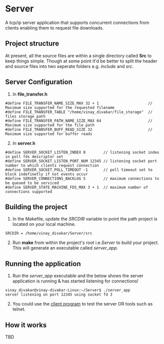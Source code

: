 # Server
A tcp/ip server application that supports concurrent connections from clients enabling them to request file downloads.

## Project structure
At present, all the source files are within a single directory called **Src** to keep things simple. Though at some point it'd be better to split the header and source files into two seperate folders e.g. *include* and *src*.

## Server Configuration
1. In **file_transfer.h**
```
#define FILE_TRANSFER_NAME_SIZE_MAX 32 + 1                      // Maximum size supported for the requested filename
#define FILE_TRANSFER_TABLE "/home/vinay_divakar/file_storage"  // files storage path
#define FILE_TRANSFER_PATH_NAME_SIZE_MAX 64                     // Maximum size supported for the file path
#define FILE_TRANSFER_BUFF_READ_SIZE 32                         //  Maximum size supported for buffer reads
```
2. In **server.h**
```
#define SERVER_SOCKET_LISTEN_INDEX 0        // listening socket index in poll fds descriptor set
#define SERVER_SOCKET_LISTEN_PORT_NUM 12345 // listening socket port number to which clients request connection
#define SERVER_SOCKET_POLL_TIMEOUT -1       // poll timeout set to block indefinetly if not events occur
#define SERVER_CONNECTIONS_BACKLOG 5        // maximum connections to be queued to be serviced
#define SERVER_STATE_MACHINE_FDS_MAX 3 + 1  // maximum number of connections supported 
```
## Building the project
1. In the Makefile, update the *SRCDIR* variable to point the path project is located on your local machine.
```
SRCDIR = /home/vinay_divakar/Server/src
```
2. Run **make** from within the project's root i.e.*Server* to build your project. This will generate an executable called *server_app*.
   
## Running the application
1. Run the *server_app* executable and the below shows the server application is running & has started listening for connections!
```
vinay_divakar@vinay-divakar-Linux:~/Server$ ./server_app 
server listening on port 12345 using socket fd 3
```
2. You could use the [client program](https://github.com/deeplyembeddedWP/TCP-IP-Client) to test the server OR tools such as telnet.

## How it works
TBD

